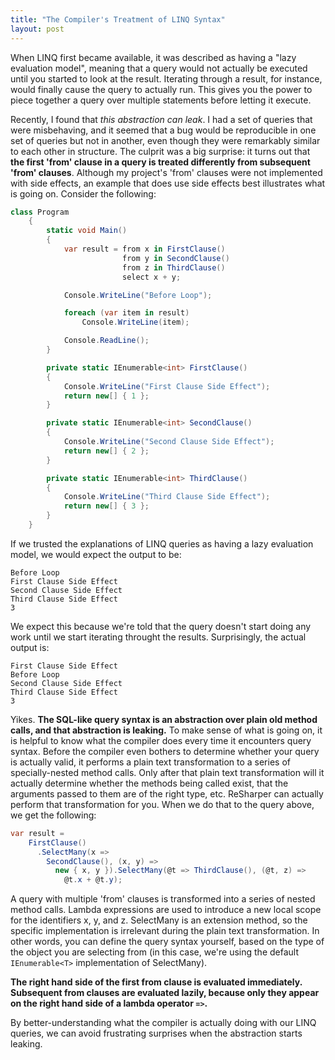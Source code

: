 ```yaml
---
title: "The Compiler's Treatment of LINQ Syntax"
layout: post
---
```



When LINQ first became available, it was described as having a "lazy evaluation model", meaning that a query would not actually be executed until you started to look at the result. Iterating through a result, for instance, would finally cause the query to actually run. This gives you the power to piece together a query over multiple statements before letting it execute.

Recently, I found that *this abstraction can leak*. I had a set of queries that were misbehaving, and it seemed that a bug would be reproducible in one set of queries but not in another, even though they were remarkably similar to each other in structure. The culprit was a big surprise: it turns out that **the first 'from' clause in a query is treated differently from subsequent 'from' clauses**. Although my project's 'from' clauses were not implemented with side effects, an example that does use side effects best illustrates what is going on. Consider the following:

```cs
class Program
    {
        static void Main()
        {
            var result = from x in FirstClause()
                         from y in SecondClause()
                         from z in ThirdClause()
                         select x + y;

            Console.WriteLine("Before Loop");

            foreach (var item in result)
                Console.WriteLine(item);

            Console.ReadLine();
        }

        private static IEnumerable<int> FirstClause()
        {
            Console.WriteLine("First Clause Side Effect");
            return new[] { 1 };
        }

        private static IEnumerable<int> SecondClause()
        {
            Console.WriteLine("Second Clause Side Effect");
            return new[] { 2 };
        }

        private static IEnumerable<int> ThirdClause()
        {
            Console.WriteLine("Third Clause Side Effect");
            return new[] { 3 };
        }
    }
```

If we trusted the explanations of LINQ queries as having a lazy evaluation model, we would expect the output to be:

```
Before Loop
First Clause Side Effect
Second Clause Side Effect
Third Clause Side Effect
3
```


We expect this because we're told that the query doesn't start doing any work until we start iterating throught the results. Surprisingly, the actual output is:

```
First Clause Side Effect
Before Loop
Second Clause Side Effect
Third Clause Side Effect
3
```


Yikes. **The SQL-like query syntax is an abstraction over plain old method calls, and that abstraction is leaking.** To make sense of what is going on, it is helpful to know what the compiler does every time it encounters query syntax. Before the compiler even bothers to determine whether your query is actually valid, it performs a plain text transformation to a series of specially-nested method calls. Only after that plain text transformation will it actually determine whether the methods being called exist, that the arguments passed to them are of the right type, etc. ReSharper can actually perform that transformation for you. When we do that to the query above, we get the following:

```cs
var result =
    FirstClause()
      .SelectMany(x =>
        SecondClause(), (x, y) =>
          new { x, y }).SelectMany(@t => ThirdClause(), (@t, z) =>
            @t.x + @t.y);
```

A query with multiple 'from' clauses is transformed into a series of nested method calls. Lambda expressions are used to introduce a new local scope for the identifiers x, y, and z. SelectMany is an extension method, so the specific implementation is irrelevant during the plain text transformation. In other words, you can define the query syntax yourself, based on the type of the object you are selecting from (in this case, we're using the default `IEnumerable<T>` implementation of SelectMany).

**The right hand side of the first from clause is evaluated immediately. Subsequent from clauses are evaluated lazily, because only they appear on the right hand side of a lambda operator `=>`.**

By better-understanding what the compiler is actually doing with our LINQ queries, we can avoid frustrating surprises when the abstraction starts leaking.
